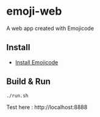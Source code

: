 # emoji-web
A web app created with Emojicode

## Install

* [Install Emojicode](https://www.emojicode.org/docs/guides/install.html)

## Build & Run 

    ./run.sh

Test here : http://localhost:8888